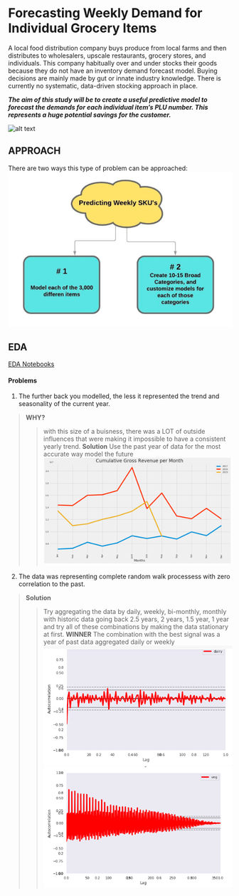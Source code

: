 # Forecasting Weekly Demand for Individual Grocery Items

A local food distribution company buys produce from local farms and then distributes to wholesalers, upscale restaurants, grocery stores, and individuals. This company habitually over and under stocks their goods because they do not have an inventory demand forecast model. Buying decisions are mainly made by gut or innate industry knowledge. There is currently no systematic, data-driven stocking approach in place.

***The aim of this study will be to create a useful predictive model to forecast the demands for each individual item’s PLU number. This represents a huge potential savings for the customer.***

![alt text](https://drive.google.com/uc?id=1bkXZU02Xc1qFyWyJXQ9RetzWmpkPkuOW)

## APPROACH

There are two ways this type of problem can be approached:
![](./readme_files/1.png)

## EDA
[EDA Notebooks](https://github.com/Colley-K/Time_series_forecasting/tree/master/2.%20EDA)

#### Problems
1. The further back you modelled, the less it represented the trend and seasonality of the current year.
>**WHY?**
>>with this size of a buisness, there was a LOT of outside influences that were making it impossible to have a consistent yearly trend.
>**Solution**
>>Use the past year of data for the most accurate way model the future
![](./readme_files/a2.png)

2. The data was representing complete random walk processess with zero correlation to the past. 
>**Solution**
>>Try aggregating the data by daily, weekly, bi-monthly, monthly with historic data going back 2.5 years, 2 years, 1.5 year, 1 year and try all of these combinations by making the data stationary at first.
>**WINNER**
>>The combination with the best signal was a year of past data aggregated daily or weekly
![](./readme_files/c.png)
![](./readme_files/c3.png)
